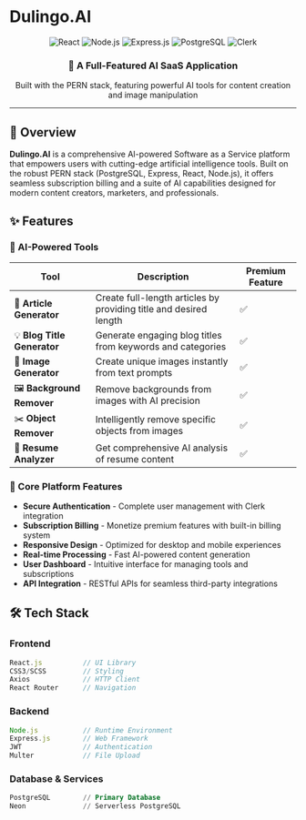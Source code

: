 # Dulingo.AI

<div align="center">
  <img src="https://img.shields.io/badge/React-20232A?style=for-the-badge&logo=react&logoColor=61DAFB" alt="React" />
  <img src="https://img.shields.io/badge/Node.js-43853D?style=for-the-badge&logo=node.js&logoColor=white" alt="Node.js" />
  <img src="https://img.shields.io/badge/Express.js-404D59?style=for-the-badge" alt="Express.js" />
  <img src="https://img.shields.io/badge/PostgreSQL-316192?style=for-the-badge&logo=postgresql&logoColor=white" alt="PostgreSQL" />
  <img src="https://img.shields.io/badge/Clerk-6C47FF?style=for-the-badge&logo=clerk&logoColor=white" alt="Clerk" />
</div>

<div align="center">
  <h3>🚀 A Full-Featured AI SaaS Application</h3>
  <p>Built with the PERN stack, featuring powerful AI tools for content creation and image manipulation</p>
</div>

---

## 📖 Overview

**Dulingo.AI** is a comprehensive AI-powered Software as a Service platform that empowers users with cutting-edge artificial intelligence tools. Built on the robust PERN stack (PostgreSQL, Express, React, Node.js), it offers seamless subscription billing and a suite of AI capabilities designed for modern content creators, marketers, and professionals.

## ✨ Features

### 🤖 AI-Powered Tools

| Tool | Description | Premium Feature |
|------|-------------|-----------------|
| 📝 **Article Generator** | Create full-length articles by providing title and desired length | ✅ |
| 💡 **Blog Title Generator** | Generate engaging blog titles from keywords and categories | ✅ |
| 🎨 **Image Generator** | Create unique images instantly from text prompts | ✅ |
| 🖼️ **Background Remover** | Remove backgrounds from images with AI precision | ✅ |
| ✂️ **Object Remover** | Intelligently remove specific objects from images | ✅ |
| 📄 **Resume Analyzer** | Get comprehensive AI analysis of resume content | ✅ |

### 🔐 Core Platform Features

- **Secure Authentication** - Complete user management with Clerk integration
- **Subscription Billing** - Monetize premium features with built-in billing system
- **Responsive Design** - Optimized for desktop and mobile experiences
- **Real-time Processing** - Fast AI-powered content generation
- **User Dashboard** - Intuitive interface for managing tools and subscriptions
- **API Integration** - RESTful APIs for seamless third-party integrations

## 🛠️ Tech Stack

### Frontend
```javascript
React.js          // UI Library
CSS3/SCSS         // Styling
Axios             // HTTP Client
React Router      // Navigation
```

### Backend
```javascript
Node.js           // Runtime Environment
Express.js        // Web Framework
JWT               // Authentication
Multer            // File Upload
```

### Database & Services
```sql
PostgreSQL        // Primary Database
Neon              // Serverless PostgreSQL
```









